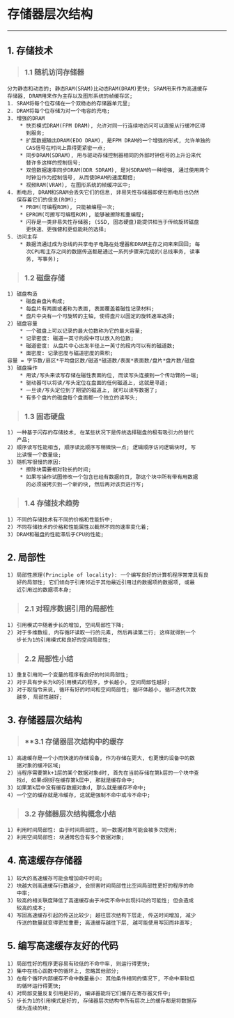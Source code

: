# **存储器层次结构**
***


## **1. 存储技术**
> ### **1.1 随机访问存储器**
    分为静态和动态的; 静态RAM(SRAM)比动态RAM(DRAM)更快; SRAM用来作为高速缓存
    存储器, DRAM用来作为主存以及图形系统的帧缓存区;
    1. SRAM将每个位存储在一个双稳态的存储器单元里;
    2. DRAM将每个位存储为对一个电容的充电;
    3. 增强的DRAM
        * 快页模式DRAM(FPM DRAM), 允许对同一行连续地访问可以直接从行缓冲区得
          到服务;
        * 扩展数据输出DRAM(EDO DRAM), 是FPM DRAM的一个增强的形式, 允许单独的
          CAS信号在时间上靠得更紧密一点;
        * 同步DRAM(SDRAM), 用与驱动存储控制器相同的外部时钟信号的上升沿来代
          替许多这样的控制信号;
        * 双倍数据速率同步DRAM(DDR SDRAM), 是对SDRAM的一种增强, 通过使用两个
          时钟沿作为控制信号, 从而使DRAM的速度翻倍;
        * 视频RAM(VRAM), 在图形系统的帧缓冲区中;
    4. 断电后, DRAM和SRAM会丢失它们的信息, 非易失性存储器即使在断电后也仍然
       保存着它们的信息(ROM);
        * PROM(可编程ROM), 只能被编程一次;
        * EPROM(可擦写可编程ROM), 能够被擦除和重编程;
        * 闪存是一类非易失性存储器; (SSD, 固态硬盘)能提供相当于传统旋转磁盘
          更快速、更强健和更低能耗的选择;
    5. 访问主存
        * 数据流通过成为总线的共享电子电路在处理器和DRAM主存之间来来回回; 每
          次CPU和主存之间的数据传送都是通过一系列步骤来完成的(总线事务, 读事
          务, 写事务);

> ### **1.2 磁盘存储**
    1) 磁盘构造
        * 磁盘由盘片构成;
        * 每盘片有两面或者称为表面, 表面覆盖着磁性记录材料;
        * 盘片中央有一个可旋转的主轴, 使得盘片以固定的旋转速率选择;
    2) 磁盘容量
        * 一个磁盘上可以记录的最大位数称为它的最大容量;
        * 记录密度: 磁道一英寸的段中可以放入的位数;
        * 磁道密度: 从盘片中心出发半径上一英寸的段内可以有的磁道数;
        * 面密度: 记录密度与磁道密度的乘积;
    容量 = 字节数/扇区*平均盘区数/磁道*磁道数/表面*表面数/盘片*盘片数/磁盘
    3) 磁盘操作
        * 用读/写头来读写存储在磁性表面的位, 而读写头连接到一个传动臂的一端;
        * 驱动器可以将读/写头定位在盘面的任何磁道上, 这就是寻道;
        * 一旦读/写头定位到了期望的磁道上, 就可以读写数据了;
        * 有多个盘片的磁盘每个盘面都一个独立的读写头;

> ### **1.3 固态硬盘**
    1) 一种基于闪存的存储技术, 在某些状况下是传统选择磁盘的极有吸引力的替代
       产品;
    2) 顺序读写性能相当, 顺序读比顺序写稍微快一点; 逻辑顺序访问逻辑块时, 写
       比读慢一个数量级;
    3) 随机写很慢的原因:
        * 擦除块需要相对较长的时间;
        * 如果写操作试图修改一个包含已经有数据的页, 那这个块中所有带有用数据
          的必须被拷贝到一个新的块, 然后再对该页进行写;

> ### **1.4 存储技术趋势**
    1) 不同的存储技术有不同的价格和性能折中;
    2) 不同存储技术的价格和性能属性以截然不同的速率变化着;
    3) DRAM和磁盘的性能滞后于CPU的性能;


## **2. 局部性**
    1) 局部性原理(Principle of locality): 一个编写良好的计算机程序常常具有良
       好的局部性; 它们倾向于引用邻近于其他最近引用过的数据项的数据项, 或最
       近引用过的数据项本身;
> ### **2.1 对程序数据引用的局部性**
    1) 引用模式中随着步长的增加, 空间局部性下降;
    2) 对于多维数组, 内存循环读取一行的元素, 然后再读第二行; 这样就得到一个
       步长为1的引用模式和良好的空间局部性;

> ### **2.2 局部性小结**
    1) 重复引用同一个变量的程序有良好的时间局部性;
    2) 对于具有步长为k的引用模式的程序, 步长越小, 空间局部性越好;
    3) 对于取指令来说, 循环有好的时间和空间局部性; 循环体越小, 循环迭代次数
       越多, 局部性越好;


## **3. 存储器层次结构**
> ### **3.1 存储器层次结构中的缓存
    1) 高速缓存是一个小而快速的存储设备, 作为存储在更大, 也更慢的设备中的数
       据对象的缓冲区域;
    2) 当程序需要第k+1层的某个数据对象d时, 首先在当前存储在第k层的一个块中查
       找d, 如果d刚好在缓存第k层中, 那就是缓存命中;
    3) 如果第k层中没有缓存数据对象d, 那么就是缓存不命中;
    4) 一个空的缓存就是冷缓存, 这就是强制不命中或冷不命中;

> ### **3.2 存储器层次结构概念小结**
    1) 利用时间局部性: 由于时间局部性, 同一数据对象可能会被多次使用;
    2) 利用空间局部性: 块通常包含有多个数据对象;


## **4. 高速缓存存储器**
    1) 较大的高速缓存可能会增加命中时间;
    2) 块越大则高速缓存行数越少, 会损害时间局部性比空间局部性更好的程序的命
       中率;
    3) 较高的相关联度降低了高速缓存由于冲突不命中出现抖动的可能性; 但会造成
       较高的成本;
    4) 写回高速缓存引起的传送比较少; 越往层次结构下层走, 传送时间增加, 减少
       传送的数量就变得更加重要; 高速缓存越往下层, 越可能使用写回而非直写;


## **5. 编写高速缓存友好的代码**
    1) 局部性好的程序更容易有较低的不命中率, 则运行得更快;
    2) 集中在核心函数中的循环上, 忽略其他部分;
    3) 在每个循环内部缓存不命中数量最小: 其他条件相同的情况下, 不命中率较低
       的循环运行得更快;
    4) 对局部变量反复引用是好的, 编译器能将它们缓存在寄存器文件中;
    5) 步长为1的引用模式是好的, 存储器层次结构中所有层次上的缓存都是将数据存
       储为连续的块;
